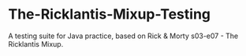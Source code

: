 # The-Ricklantis-Mixup-Testing
A testing suite for Java practice, based on Rick &amp; Morty s03-e07 - The Ricklantis Mixup.
